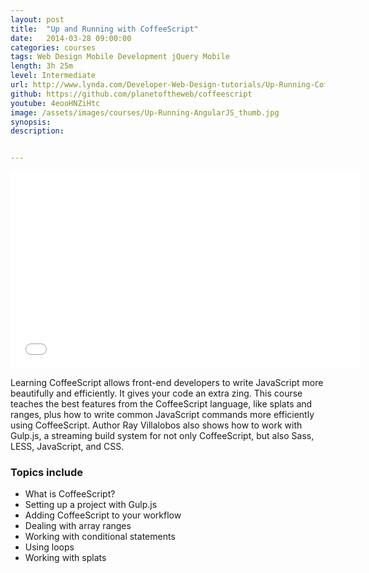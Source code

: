 ```yaml
---
layout: post
title:  "Up and Running with CoffeeScript"
date:   2014-03-28 09:00:00
categories: courses
tags: Web Design Mobile Development jQuery Mobile
length: 3h 25m
level: Intermediate
url: http://www.lynda.com/Developer-Web-Design-tutorials/Up-Running-CoffeeScript/154415-2.html
github: https://github.com/planetoftheweb/coffeescript
youtube: 4eooHNZiHtc
image: /assets/images/courses/Up-Running-AngularJS_thumb.jpg
synopsis:
description:


---
```


<iframe width="560" height="315" src="//www.youtube.com/embed/4eooHNZiHtc" frameborder="0" allowfullscreen></iframe>

Learning CoffeeScript allows front-end developers to write JavaScript more beautifully and efficiently. It gives your code an extra zing. This course teaches the best features from the CoffeeScript language, like splats and ranges, plus how to write common JavaScript commands more efficiently using CoffeeScript. Author Ray Villalobos also shows how to work with Gulp.js, a streaming build system for not only CoffeeScript, but also Sass, LESS, JavaScript, and CSS.

### Topics include

- What is CoffeeScript?
- Setting up a project with Gulp.js
- Adding CoffeeScript to your workflow
- Dealing with array ranges
- Working with conditional statements
- Using loops
- Working with splats
